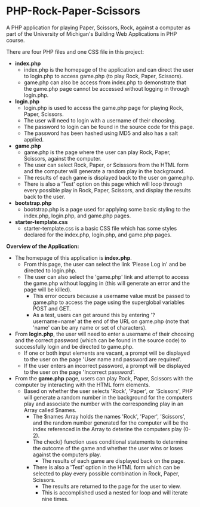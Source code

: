 # PHP-Rock-Paper-Scissors
A PHP application for playing Paper, Scissors, Rock, against a computer as part of the University of Michigan's Building Web Applications in PHP course.

There are four PHP files and one CSS file in this project:
- **index.php**
  - index.php is the homepage of the application and can direct the user to login.php to access game.php (to play Rock, Paper, Scissors).
  - game.php can also be access from index.php to demonstrate that the game.php page cannot be accessed without logging in through login.php.  
- **login.php**
  - login.php is used to access the game.php page for playing Rock, Paper, Scissors.
  - The user will need to login with a username of their choosing.
  - The password to login can be found in the source code for this page.
  - The password has been hashed using MD5 and also has a salt applied.
- **game.php**
  - game.php is the page where the user can play Rock, Paper, Scissors, against the computer.
  - The user can select Rock, Paper, or Scisssors from the HTML form and the computer will generate a random play in the background.
  - The results of each game is displayed back to the user on game.php.
  - There is also a 'Test' option on this page which will loop through every possible play in Rock, Paper, Scissors, and display the results back to the user.  
- **bootstrap.php**
  - bootstrap.php is a page used for applying some basic styling to the index.php, login.php, and game.php pages.
- **starter-template.css**
  - starter-template.css is a basic CSS file which has some styles declared for the index.php, login.php, and game.php pages.

**Overview of the Application:**
- The homepage of this application is **index.php**.
  - From this page, the user can select the link 'Please Log in' and be directed to login.php. 
  - The user can also select the 'game.php' link and attempt to access the game.php without logging in (this will generate an error and the page will be killed).
    - This error occurs because a username value must be passed to game.php to access the page using the superglobal variables POST and GET.
    - As a test, users can get around this by entering '?username=name' at the end of the URL on game.php (note that 'name' can be any name or set of characters). 
- From **login.php**, the user will need to enter a username of their choosing and the correct password (which can be found in the source code) to successfully login and be directed to game.php.
  - If one or both input elements are vacant, a prompt will be displayed to the user on the page 'User name and password are required'.
  - If the user enters an incorrect password, a prompt will be displayed to the user on the page 'Incorrect password'.
 - From the **game.php** page, users can play Rock, Paper, Scissors with the computer by interacting with the HTML form elements.
   - Based on whether the user selects 'Rock', 'Paper', or 'Scissors', PHP will generate a random number in the background for the computers play and associate the number with the corresponding play in an Array called $names.
     - The $names Array holds the names 'Rock', 'Paper', 'Scissors', and the random number generated for the computer will be the index referenced in the Array to deterine the computers play (0-2).
     - The check() function uses conditional statements to determine the outcome of the game and whether the user wins or loses against the computers play.
       - The results of each game are displayed back on the page.
     - There is also a 'Test' option in the HTML form which can be selected to play every possible combination in Rock, Paper, Scissors.
       - The results are returned to the page for the user to view.
       - This is accomplished used a nested for loop and will iterate nine times.
 
